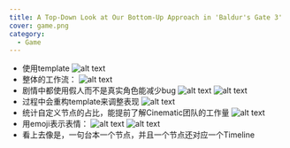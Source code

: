```yaml
---
title: A Top-Down Look at Our Bottom-Up Approach in 'Baldur's Gate 3'
cover: game.png
category:
  - Game
---
```


- 使用template
![alt text](image-2.png)
- 整体的工作流：
![alt text](image-3.png)
- 剧情中都使用假人而不是真实角色能减少bug
![alt text](image-6.png)
![alt text](image-7.png)
- 过程中会重构template来调整表现
![alt text](image-5.png)
- 统计自定义节点的占比，能提前了解Cinematic团队的工作量
![alt text](image-8.png)
- 用emoji表示表情：
![alt text](image-9.png)
![alt text](image-10.png)
- 看上去像是，一句台本一个节点，并且一个节点还对应一个Timeline
